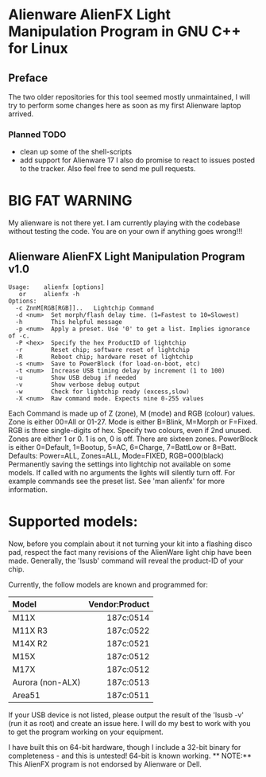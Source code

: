 # Alienware AlienFX Light Manipulation Program in GNU C++ for Linux

## Preface
The two older repositories for this tool seemed mostly unmaintained, 
I will try to perform some changes here as soon as my first 
Alienware laptop arrived. 
### Planned TODO
- clean up some of the shell-scripts
- add support for Alienware 17
I also do promise to react to issues posted to the tracker. 
Also feel free to send me pull requests. 

# BIG FAT WARNING
My alienware is not there yet. 
I am currently playing with the codebase without testing the code. 
You are on your own if anything goes wrong!!! 

## Alienware AlienFX Light Manipulation Program v1.0
```
Usage:    alienfx [options]
   or     alienfx -h
Options:
  -c ZnnM[RGB[RGB]]..   Lightchip Command
  -d <num>  Set morph/flash delay time. (1=Fastest to 10=Slowest)
  -h        This helpful message
  -p <num>  Apply a preset. Use '0' to get a list. Implies ignorance of -c.
  -P <hex>  Specify the hex ProductID of lightchip
  -r        Reset chip; software reset of lightchip
  -R        Reboot chip; hardware reset of lightchip
  -s <num>  Save to PowerBlock (for load-on-boot, etc)
  -t <num>  Increase USB timing delay by increment (1 to 100)
  -u        Show USB debug if needed
  -v        Show verbose debug output
  -w        Check for lightchip ready (excess,slow)
  -X <num>  Raw command mode. Expects nine 0-255 values
```
Each Command is made up of Z (zone), M (mode) and RGB (colour) values.
Zone is either 00=All or 01-27.
Mode is either B=Blink, M=Morph or F=Fixed.
RGB is three single-digits of hex. Specify two colours, even if 2nd unused.
Zones are either 1 or 0. 1 is on, 0 is off. There are sixteen zones.
PowerBlock is either 0=Default, 1=Bootup, 5=AC, 6=Charge, 7=BattLow or 8=Batt.
Defaults: Power=ALL, Zones=ALL, Mode=FIXED, RGB=000(black)
Permanently saving the settings into lightchip not available on some models.
If called with no arguments the lights will silently turn off.
For example commands see the preset list.
See 'man alienfx' for more information.

# Supported models:
Now, before you complain about it not turning your kit into a flashing disco pad, respect the fact many revisions of the AlienWare light chip have been made.   Generally, the 'lsusb' command will reveal the product-ID of your chip.

Currently, the follow models are known and programmed for:

|Model           |Vendor:Product|
|:-------------- | ------------:|
|M11X            |     187c:0514|
|M11X R3         |     187c:0522|	
|M14X R2         |     187c:0521|
|M15X            |     187c:0512|
|M17X            |     187c:0512|
|Aurora (non-ALX)|     187c:0513|
|Area51          |     187c:0511|

If your USB device is not listed, please output the result of the 
'lsusb -v' (run it as root) and create an issue here. I will do my best
to work with you to get the program working on your equipment.

I have built this on 64-bit hardware, though I include a 32-bit binary for
completeness - and this is untested!  64-bit is known working.
** NOTE:** This AlienFX program is not endorsed by Alienware or Dell.
